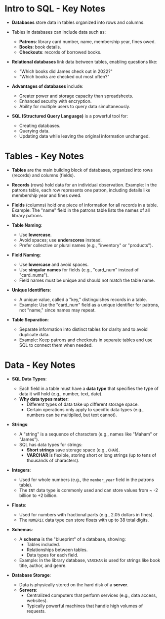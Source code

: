 # Intro to SQL - Key Notes

- **Databases** store data in tables organized into rows and columns.
- Tables in databases can include data such as:
  - **Patrons**: library card number, name, membership year, fines owed.
  - **Books**: book details.
  - **Checkouts**: records of borrowed books.

- **Relational databases** link data between tables, enabling questions like:
  - "Which books did James check out in 2022?"
  - "Which books are checked out most often?"

- **Advantages of databases** include:
  - Greater power and storage capacity than spreadsheets.
  - Enhanced security with encryption.
  - Ability for multiple users to query data simultaneously.

- **SQL (Structured Query Language)** is a powerful tool for:
  - Creating databases.
  - Querying data.
  - Updating data while leaving the original information unchanged.
 
# Tables - Key Notes

- **Tables** are the main building block of databases, organized into rows (records) and columns (fields).

- **Records** (rows) hold data for an individual observation. Example: In the patrons table, each row represents one patron, including details like membership year and fines owed.

- **Fields** (columns) hold one piece of information for all records in a table. Example: The "name" field in the patrons table lists the names of all library patrons.

- **Table Naming**:
  - Use **lowercase**.
  - Avoid spaces; use **underscores** instead.
  - Prefer collective or plural names (e.g., "inventory" or "products").

- **Field Naming**:
  - Use **lowercase** and avoid spaces.
  - Use **singular names** for fields (e.g., "card_num" instead of "card_nums").
  - Field names must be unique and should not match the table name.

- **Unique Identifiers**:
  - A unique value, called a "key," distinguishes records in a table.
  - Example: Use the "card_num" field as a unique identifier for patrons, not "name," since names may repeat.

- **Table Separation**:
  - Separate information into distinct tables for clarity and to avoid duplicate data.
  - Example: Keep patrons and checkouts in separate tables and use SQL to connect them when needed.
 
# Data - Key Notes

- **SQL Data Types**:
  - Each field in a table must have a **data type** that specifies the type of data it will hold (e.g., number, text, date).
  - **Why data types matter**:
    - Different types of data take up different storage space.
    - Certain operations only apply to specific data types (e.g., numbers can be multiplied, but text cannot).

- **Strings**:
  - A "string" is a sequence of characters (e.g., names like "Maham" or "James").
  - SQL has data types for strings:
    - **Short strings** save storage space (e.g., `CHAR`).
    - **VARCHAR** is flexible, storing short or long strings (up to tens of thousands of characters).

- **Integers**:
  - Used for whole numbers (e.g., the `member_year` field in the patrons table).
  - The `INT` data type is commonly used and can store values from ~ -2 billion to +2 billion.

- **Floats**:
  - Used for numbers with fractional parts (e.g., 2.05 dollars in fines).
  - The `NUMERIC` data type can store floats with up to 38 total digits.

- **Schemas**:
  - A **schema** is the "blueprint" of a database, showing:
    - Tables included.
    - Relationships between tables.
    - Data types for each field.
  - Example: In the library database, `VARCHAR` is used for strings like book title, author, and genre.

- **Database Storage**:
  - Data is physically stored on the hard disk of a **server**.
  - **Servers**:
    - Centralized computers that perform services (e.g., data access, websites).
    - Typically powerful machines that handle high volumes of requests.


